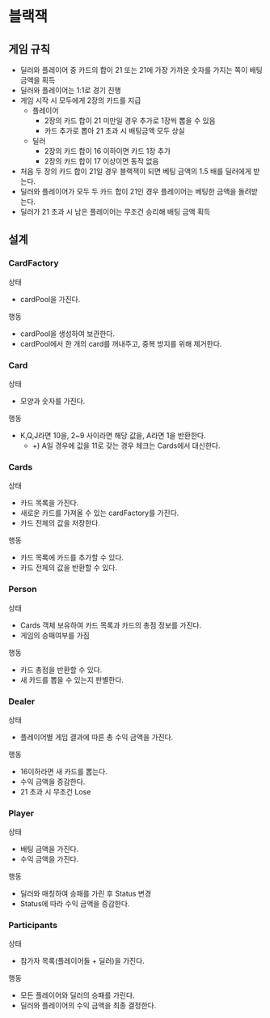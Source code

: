 # 블랙잭
## 게임 규칙
- 딜러와 플레이어 중 카드의 합이 21 또는 21에 가장 가까운 숫자를 가지는 쪽이 배팅 금액을 획득
- 딜러와 플레이어는 1:1로 경기 진행
- 게임 시작 시 모두에게 2장의 카드를 지급
  - 플레이어
    - 2장의 카드 합이 21 미만일 경우 추가로 1장씩 뽑을 수 있음
    - 카드 추가로 뽑아 21 초과 시 배팅금액 모두 상실
  - 딜러
    - 2장의 카드 합이 16 이하이면 카드 1장 추가
    - 2장의 카드 합이 17 이상이면 동작 없음
- 처음 두 장의 카드 합이 21일 경우 블랙잭이 되면 베팅 금액의 1.5 배를 딜러에게 받는다. 
- 딜러와 플레이어가 모두 두 카드 합이 21인 경우 플레이어는 베팅한 금액을 돌려받는다.
- 딜러가 21 초과 시 남은 플레이어는 무조건 승리해 배팅 금액 획득

## 설계
### CardFactory
상태
- cardPool을 가진다.

행동
- cardPool을 생성하여 보관한다.
- cardPool에서 한 개의 card를 꺼내주고, 중복 방지를 위해 제거한다.

### Card
상태
- 모양과 숫자를 가진다.

행동
- K,Q,J라면 10을, 2~9 사이라면 해당 값을, A라면 1을 반환한다.
  - +) A일 경우에 값을 11로 갖는 경우 체크는 Cards에서 대신한다.

### Cards
상태
- 카드 목록을 가진다.
- 새로운 카드를 가져올 수 있는 cardFactory를 가진다.
- 카드 전체의 값을 저장한다.

행동
- 카드 목록에 카드를 추가할 수 있다.
- 카드 전체의 값을 반환할 수 있다.

### Person
상태
- Cards 객체 보유하여 카드 목록과 카드의 총점 정보를 가진다.
- 게임의 승패여부를 가짐

행동
- 카드 총점을 반환할 수 있다.
- 새 카드를 뽑을 수 있는지 판별한다.

### Dealer
상태
- 플레이어별 게임 결과에 따른 총 수익 금액을 가진다.

행동
- 16이하라면 새 카드를 뽑는다.
- 수익 금액을 증감한다.
- 21 초과 시 무조건 Lose

### Player
상태
- 배팅 금액을 가진다.
- 수익 금액을 가진다.

행동
- 딜러와 매칭하여 승패를 가린 후 Status 변경
- Status에 따라 수익 금액을 증감한다.

### Participants
상태
- 참가자 목록(플레이어들 + 딜러)을 가진다.

행동
- 모든 플레이어와 딜러의 승패를 가린다.
- 딜러와 플레이어의 수익 금액을 최종 결정한다.

